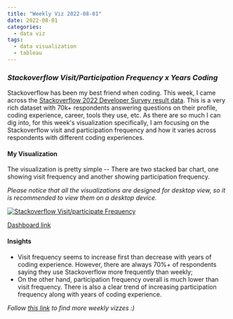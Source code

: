 ```yaml
---
title: "Weekly Viz 2022-08-01"
date: 2022-08-01
categories:
  - data viz
tags:
  - data visualization
  - tableau
---
```


### *Stackoverflow Visit/Participation Frequency x Years Coding*

Stackoverflow has been my best friend when coding. This week, I came across the [Stackoverflow 2022 Developer Survey result data](https://survey.stackoverflow.co/2022/). This is a very rich dataset with 70k+ respondents answering questions on their profile, coding experience, career, tools they use, etc. As there are so much I can dig into, for this week's visualization specifically, I am focusing on the Stackoverflow visit and participation frequency and how it varies across respondents with different coding experiences.  

#### My Visualization

The visualization is pretty simple -- There are two stacked bar chart, one showing visit frequency and another showing participation frequency.  

*Please notice that all the visualizations are designed for desktop view, so it is recommended to view them on a desktop device.*  

<div class='tableauPlaceholder' id='viz1659412670603' style='position: relative'>
  <noscript><a href='#'>
    <img alt='Stackoverflow Visit&#47;participate Frequency ' src='https:&#47;&#47;public.tableau.com&#47;static&#47;images&#47;20&#47;20220801StackoverflowVisitParticipationFrequency&#47;StackoverflowVisitparticipateFrequency&#47;1_rss.png' style='border: none' />
    </a></noscript>
  <object class='tableauViz'  style='display:none;'>
    <param name='host_url' value='https%3A%2F%2Fpublic.tableau.com%2F' />
    <param name='embed_code_version' value='3' />
    <param name='site_root' value='' />
    <param name='name' value='20220801StackoverflowVisitParticipationFrequency&#47;StackoverflowVisitparticipateFrequency' />
    <param name='tabs' value='no' />
    <param name='toolbar' value='yes' />
    <param name='static_image' value='https:&#47;&#47;public.tableau.com&#47;static&#47;images&#47;20&#47;20220801StackoverflowVisitParticipationFrequency&#47;StackoverflowVisitparticipateFrequency&#47;1.png' />
    <param name='animate_transition' value='yes' />
    <param name='display_static_image' value='yes' />
    <param name='display_spinner' value='yes' />
    <param name='display_overlay' value='yes' />
    <param name='display_count' value='yes' />
    <param name='language' value='en-US' />
    <param name='filter' value='publish=yes' />
  </object></div>     
  <script type='text/javascript'>       
  var divElement = document.getElementById('viz1659412670603');           
  var vizElement = divElement.getElementsByTagName('object')[0];               
  if ( divElement.offsetWidth > 800 ) { vizElement.style.width='800px';vizElement.style.height='627px';} else if ( divElement.offsetWidth > 500 ) { vizElement.style.width='800px';vizElement.style.height='627px';} else { vizElement.style.width='100%';vizElement.style.height='827px';}    
  var scriptElement = document.createElement('script');          
  scriptElement.src = 'https://public.tableau.com/javascripts/api/viz_v1.js';            
  vizElement.parentNode.insertBefore(scriptElement, vizElement);              
</script>  

[Dashboard link](https://public.tableau.com/views/20220801StackoverflowVisitParticipationFrequency/StackoverflowVisitparticipateFrequency?:language=en-US&publish=yes&:display_count=n&:origin=viz_share_link)
  
#### Insights
* Visit frequency seems to increase first than decrease with years of coding experience. However, there are always 70%+ of respondents saying they use Stackoverflow more frequently than weekly;  
* On the other hand, participation frequency overall is much lower than visit frequency. There is also a clear trend of increasing participation frequency along with years of coding experience.  
    
*Follow [this link](https://yudong-94.github.io/personal-website/project/WeeklyViz2022/) to find more weekly vizzes :)*
